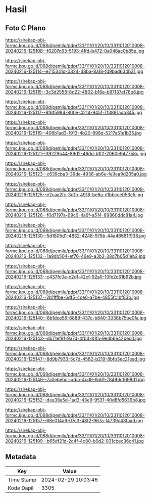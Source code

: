 # Hasil

## Foto C Plano

https://sirekap-obj-formc.kpu.go.id/068d/pemilu/pdpr/33/11/01/20/10/3311012010008-20240216-125108--f0207c63-5193-4ffd-b472-0a046ac0b85e.jpg

https://sirekap-obj-formc.kpu.go.id/068d/pemilu/pdpr/33/11/01/20/10/3311012010008-20240216-125114--e715341d-0324-48ba-8a18-fd9bad634b31.jpg

https://sirekap-obj-formc.kpu.go.id/068d/pemilu/pdpr/33/11/01/20/10/3311012010008-20240216-125115--3c3d2558-8d22-4802-b16e-b97f37af76b8.jpg

https://sirekap-obj-formc.kpu.go.id/068d/pemilu/pdpr/33/11/01/20/10/3311012010008-20240216-125117--8f6f5984-800e-4214-945f-7f3891adb345.jpg

https://sirekap-obj-formc.kpu.go.id/068d/pemilu/pdpr/33/11/01/20/10/3311012010008-20240216-125119--406b1ad3-f913-4b20-898d-5217a51e1b35.jpg

https://sirekap-obj-formc.kpu.go.id/068d/pemilu/pdpr/33/11/01/20/10/3311012010008-20240216-125121--39229b44-89d2-46dd-b1f2-2060e947758c.jpg

https://sirekap-obj-formc.kpu.go.id/068d/pemilu/pdpr/33/11/01/20/10/3311012010008-20240216-125123--c639cba3-39de-4936-ab6e-fe9ea9d205a0.jpg

https://sirekap-obj-formc.kpu.go.id/068d/pemilu/pdpr/33/11/01/20/10/3311012010008-20240216-125125--e2caa2fc-3d1b-4918-be6a-e1bbcce053e5.jpg

https://sirekap-obj-formc.kpu.go.id/068d/pemilu/pdpr/33/11/01/20/10/3311012010008-20240216-125126--f0d7197a-69c6-4a6f-a514-89860ddc81a4.jpg

https://sirekap-obj-formc.kpu.go.id/068d/pemilu/pdpr/33/11/01/20/10/3311012010008-20240216-125130--5d1805d1-4832-4248-975b-44a46681f938.jpg

https://sirekap-obj-formc.kpu.go.id/068d/pemilu/pdpr/33/11/01/20/10/3311012010008-20240216-125132--1a9db504-ef76-46e9-a3b2-38d7b05d1eb2.jpg

https://sirekap-obj-formc.kpu.go.id/068d/pemilu/pdpr/33/11/01/20/10/3311012010008-20240216-125133--c437fc0a-c2df-42cf-92a0-10fe2c61b92b.jpg

https://sirekap-obj-formc.kpu.go.id/068d/pemilu/pdpr/33/11/01/20/10/3311012010008-20240216-125137--2b1fffbe-6df5-4ce0-a7be-4855fc1bf83b.jpg

https://sirekap-obj-formc.kpu.go.id/068d/pemilu/pdpr/33/11/01/20/10/3311012010008-20240216-125140--8b1dce56-6889-437c-b840-3038b75be0fa.jpg

https://sirekap-obj-formc.kpu.go.id/068d/pemilu/pdpr/33/11/01/20/10/3311012010008-20240216-125143--db71ef9f-9a7d-4fb4-81fa-9edb6e42bec0.jpg

https://sirekap-obj-formc.kpu.go.id/068d/pemilu/pdpr/33/11/01/20/10/3311012010008-20240216-125147--8d9b7933-5c7d-4582-b219-8bfb3ec21ead.jpg

https://sirekap-obj-formc.kpu.go.id/068d/pemilu/pdpr/33/11/01/20/10/3311012010008-20240216-125149--7a0ebebc-cdba-4cd9-9a61-78496c1698d1.jpg

https://sirekap-obj-formc.kpu.go.id/068d/pemilu/pdpr/33/11/01/20/10/3311012010008-20240216-125152--dea38a5d-1ad3-43e9-9531-40d8fd5639b8.jpg

https://sirekap-obj-formc.kpu.go.id/068d/pemilu/pdpr/33/11/01/20/10/3311012010008-20240216-125157--68e014a6-07c3-48f2-967a-f4739c43faad.jpg

https://sirekap-obj-formc.kpu.go.id/068d/pemilu/pdpr/33/11/01/20/10/3311012010008-20240216-125109--b65df21d-2c4f-4c80-b0d2-031cbec36c41.jpg


## Metadata

| Key        | Value               |
| ---------- | ------------------- |
| Time Stamp | 2024-02-29 10:03:46 |
| Kode Dapil | 3305                |



